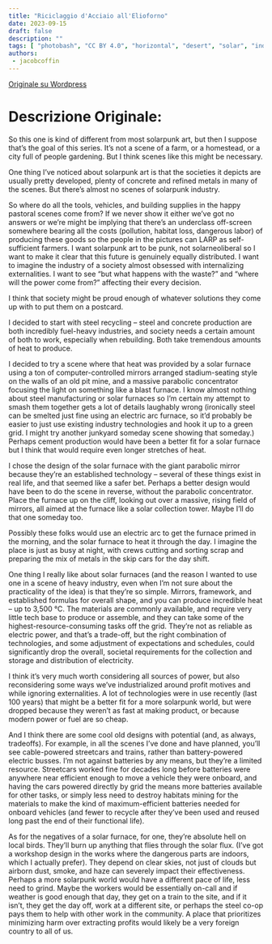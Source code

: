 ```yaml
---
title: "Riciclaggio d'Acciaio all'Elioforno"
date: 2023-09-15
draft: false
description: ""
tags: [ "photobash", "CC BY 4.0", "horizontal", "desert", "solar", "industry"]
authors:
 - jacobcoffin
---
```


[Originale su Wordpress](https://jacobcoffinwrites.wordpress.com/2023/09/15/solar-furnace-steel-recycling-photobash/)

# Descrizione Originale:

So this one is kind of different from most solarpunk art, but then I suppose that’s the goal of this series. It’s not a scene of a farm, or a homestead, or a city full of people gardening. But I think scenes like this might be necessary.

One thing I’ve noticed about solarpunk art is that the societies it depicts are usually pretty developed, plenty of concrete and refined metals in many of the scenes. But there’s almost no scenes of solarpunk industry.

So where do all the tools, vehicles, and building supplies in the happy pastoral scenes come from? If we never show it either we’ve got no answers or we’re might be implying that there’s an underclass off-screen somewhere bearing all the costs (pollution, habitat loss, dangerous labor) of producing these goods so the people in the pictures can LARP as self-sufficient farmers. I want solarpunk art to be punk, not solarneoliberal so I want to make it clear that this future is genuinely equally distributed. I want to imagine the industry of a society almost obsessed with internalizing externalities. I want to see “but what happens with the waste?” and “where will the power come from?” affecting their every decision.

I think that society might be proud enough of whatever solutions they come up with to put them on a postcard.

I decided to start with steel recycling – steel and concrete production are both incredibly fuel-heavy industries, and society needs a certain amount of both to work, especially when rebuilding. Both take tremendous amounts of heat to produce.

I decided to try a scene where that heat was provided by a solar furnace using a ton of computer-controlled mirrors arranged stadium-seating style on the walls of an old pit mine, and a massive parabolic concentrator focusing the light on something like a blast furnace. I know almost nothing about steel manufacturing or solar furnaces so I’m certain my attempt to smash them together gets a lot of details laughably wrong (ironically steel can be smelted just fine using an electric arc furnace, so it’d probably be easier to just use existing industry technologies and hook it up to a green grid. I might try another junkyard someday scene showing that someday.) Perhaps cement production would have been a better fit for a solar furnace but I think that would require even longer stretches of heat.

I chose the design of the solar furnace with the giant parabolic mirror because they’re an established technology – several of these things exist in real life, and that seemed like a safer bet. Perhaps a better design would have been to do the scene in reverse, without the parabolic concentrator. Place the furnace up on the cliff, looking out over a massive, rising field of mirrors, all aimed at the furnace like a solar collection tower. Maybe I’ll do that one someday too.

Possibly these folks would use an electric arc to get the furnace primed in the morning, and the solar furnace to heat it through the day. I imagine the place is just as busy at night, with crews cutting and sorting scrap and preparing the mix of metals in the skip cars for the day shift.

One thing I really like about solar furnaces (and the reason I wanted to use one in a scene of heavy industry, even when I’m not sure about the practicality of the idea) is that they’re so simple. Mirrors, framework, and established formulas for overall shape, and you can produce incredible heat – up to 3,500 °C. The materials are commonly available, and require very little tech base to produce or assemble, and they can take some of the highest-resource-consuming tasks off the grid. They’re not as reliable as electric power, and that’s a trade-off, but the right combination of technologies, and some adjustment of expectations and schedules, could significantly drop the overall, societal requirements for the collection and storage and distribution of electricity.

I think it’s very much worth considering all sources of power, but also reconsidering some ways we’ve industrialized around profit motives and while ignoring externalities. A lot of technologies were in use recently (last 100 years) that might be a better fit for a more solarpunk world, but were dropped because they weren’t as fast at making product, or because modern power or fuel are so cheap.

And I think there are some cool old designs with potential (and, as always, tradeoffs). For example, in all the scenes I’ve done and have planned, you’ll see cable-powered streetcars and trains, rather than battery-powered electric busses. I’m not against batteries by any means, but they’re a limited resource. Streetcars worked fine for decades long before batteries were anywhere near efficient enough to move a vehicle they were onboard, and having the cars powered directly by grid the means more batteries available for other tasks, or simply less need to destroy habitats mining for the materials to make the kind of maximum-efficient batteries needed for onboard vehicles (and fewer to recycle after they’ve been used and reused long past the end of their functional life).

As for the negatives of a solar furnace, for one, they’re absolute hell on local birds. They’ll burn up anything that flies through the solar flux. (I’ve got a workshop design in the works where the dangerous parts are indoors, which I actually prefer). They depend on clear skies, not just of clouds but airborn dust, smoke, and haze can severely impact their effectiveness. Perhaps a more solarpunk world would have a different pace of life, less need to grind. Maybe the workers would be essentially on-call and if weather is good enough that day, they get on a train to the site, and if it isn’t, they get the day off, work at a different site, or perhaps the steel co-op pays them to help with other work in the community. A place that prioritizes minimizing harm over extracting profits would likely be a very foreign country to all of us.
